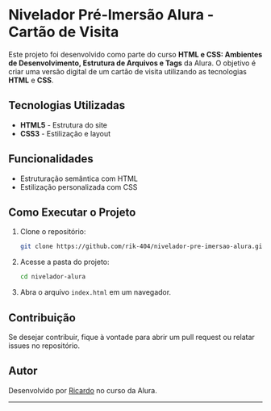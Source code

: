 # Nivelador Pré-Imersão Alura - Cartão de Visita

Este projeto foi desenvolvido como parte do curso **HTML e CSS: Ambientes de Desenvolvimento, Estrutura de Arquivos e Tags** da Alura. O objetivo é criar uma versão digital de um cartão de visita utilizando as tecnologias **HTML** e **CSS**.

## Tecnologias Utilizadas
- **HTML5** - Estrutura do site
- **CSS3** - Estilização e layout

## Funcionalidades
- Estruturação semântica com HTML
- Estilização personalizada com CSS

## Como Executar o Projeto
1. Clone o repositório:
   ```sh
   git clone https://github.com/rik-404/nivelador-pre-imersao-alura.git
   ```
2. Acesse a pasta do projeto:
   ```sh
   cd nivelador-alura
   ```
3. Abra o arquivo `index.html` em um navegador.

## Contribuição
Se desejar contribuir, fique à vontade para abrir um pull request ou relatar issues no repositório.

## Autor
Desenvolvido por [Ricardo](https://github.com/rik-404) no curso da Alura.

---
